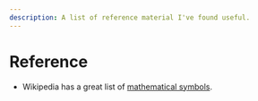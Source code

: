 ```yaml
---
description: A list of reference material I've found useful.
---
```


# Reference

* Wikipedia has a great list of [mathematical symbols](https://en.wikipedia.org/wiki/List_of_mathematical_symbols).

